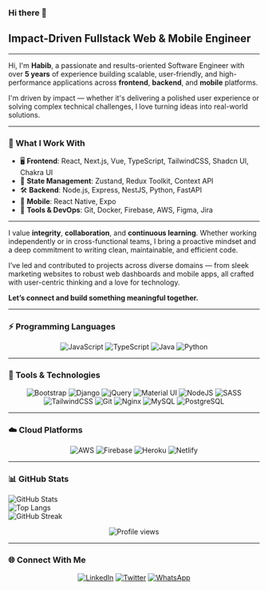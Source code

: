 ### Hi there 👋  
## Impact-Driven Fullstack Web & Mobile Engineer

---

<div align="left">

Hi, I'm **Habib**, a passionate and results-oriented Software Engineer with over **5 years** of experience building scalable, user-friendly, and high-performance applications across **frontend**, **backend**, and **mobile** platforms.  

I'm driven by impact — whether it's delivering a polished user experience or solving complex technical challenges, I love turning ideas into real-world solutions.

---

### 🚀 What I Work With

- 🖥️ **Frontend**: React, Next.js, Vue, TypeScript, TailwindCSS, Shadcn UI, Chakra UI  
- 🧠 **State Management**: Zustand, Redux Toolkit, Context API  
- 🛠️ **Backend**: Node.js, Express, NestJS, Python, FastAPI  
- 📱 **Mobile**: React Native, Expo  
- 🔧 **Tools & DevOps**: Git, Docker, Firebase, AWS, Figma, Jira  

---

I value **integrity**, **collaboration**, and **continuous learning**. Whether working independently or in cross-functional teams, I bring a proactive mindset and a deep commitment to writing clean, maintainable, and efficient code.  

I’ve led and contributed to projects across diverse domains — from sleek marketing websites to robust web dashboards and mobile apps, all crafted with user-centric thinking and a love for technology.  

**Let’s connect and build something meaningful together.**

</div>

---

### ⚡ Programming Languages  
<p align="center">
  <img alt="JavaScript" src="https://img.shields.io/badge/javascript-%23323330.svg?style=for-the-badge&logo=javascript&logoColor=%23F7DF1E" />
  <img alt="TypeScript" src="https://img.shields.io/badge/typescript-%23007ACC.svg?style=for-the-badge&logo=typescript&logoColor=white" />
  <img alt="Java" src="https://img.shields.io/badge/java-%23ED8B00.svg?style=for-the-badge&logo=java&logoColor=white" />
  <img alt="Python" src="https://img.shields.io/badge/python-3670A0?style=for-the-badge&logo=python&logoColor=ffdd54" />
</p>

---

### 🧰 Tools & Technologies  
<p align="center">
  <img alt="Bootstrap" src="https://img.shields.io/badge/bootstrap-%23563D7C.svg?style=for-the-badge&logo=bootstrap&logoColor=white" />
  <img alt="Django" src="https://img.shields.io/badge/django-%23092E20.svg?style=for-the-badge&logo=django&logoColor=white" />
  <img alt="jQuery" src="https://img.shields.io/badge/jquery-%230769AD.svg?style=for-the-badge&logo=jquery&logoColor=white" />
  <img alt="Material UI" src="https://img.shields.io/badge/materialui-%230081CB.svg?style=for-the-badge&logo=material-ui&logoColor=white" />
  <img alt="NodeJS" src="https://img.shields.io/badge/node.js-%2343853D.svg?style=for-the-badge&logo=node.js&logoColor=white" />
  <img alt="SASS" src="https://img.shields.io/badge/SASS-hotpink.svg?style=for-the-badge&logo=SASS&logoColor=white" />
  <img alt="TailwindCSS" src="https://img.shields.io/badge/tailwindcss-%2338B2AC.svg?style=for-the-badge&logo=tailwind-css&logoColor=white" />
  <img alt="Git" src="https://img.shields.io/badge/git-%23F05033.svg?style=for-the-badge&logo=git&logoColor=white" />
  <img alt="Nginx" src="https://img.shields.io/badge/nginx-%23009639.svg?style=for-the-badge&logo=nginx&logoColor=white" />
  <img alt="MySQL" src="https://img.shields.io/badge/mysql-%2300f.svg?style=for-the-badge&logo=mysql&logoColor=white" />
  <img alt="PostgreSQL" src="https://img.shields.io/badge/postgres-%23316192.svg?style=for-the-badge&logo=postgresql&logoColor=white" />
</p>

---

### ☁️ Cloud Platforms  
<p align="center">
  <img alt="AWS" src="https://img.shields.io/badge/AWS-%23FF9900.svg?style=for-the-badge&logo=amazon-aws&logoColor=white" />
  <img alt="Firebase" src="https://img.shields.io/badge/firebase-%23039BE5.svg?style=for-the-badge&logo=firebase" />
  <img alt="Heroku" src="https://img.shields.io/badge/heroku-%23430098.svg?style=for-the-badge&logo=heroku&logoColor=white" />
  <img alt="Netlify" src="https://img.shields.io/badge/netlify-%23000000.svg?style=for-the-badge&logo=netlify&logoColor=#00C7B7" />
</p>

---

### 📊 GitHub Stats  
![GitHub Stats](https://github-readme-stats.vercel.app/api?username=oyerohabib&count_private=true&show_icons=true&include_all_commits=true)  
![Top Langs](https://github-readme-stats.vercel.app/api/top-langs/?username=oyerohabib&hide=TeX&layout=compact)  
![GitHub Streak](https://github-readme-streak-stats.herokuapp.com?user=oyerohabib&theme=dark&hide_border=true)  

<p align="center">
  <img src="https://komarev.com/ghpvc/?username=oyerohabib&color=blue&style=flat-square&label=Profile+Visitors" alt="Profile views"/>
</p>

---

### 🌐 Connect With Me  
<p align="center">
  <a href="https://www.linkedin.com/in/oyerohabib/"><img alt="LinkedIn" src="https://img.shields.io/badge/linkedin-%230077B5.svg?style=for-the-badge&logo=linkedin&logoColor=white" /></a>
  <a href="https://twitter.com/HabibOyero"><img alt="Twitter" src="https://img.shields.io/badge/twitter-%230077B5.svg?style=for-the-badge&logo=Twitter&logoColor=white" /></a>
  <a href="https://wa.me/+2347019951241"><img alt="WhatsApp" src="https://img.shields.io/badge/WhatsApp-25D366?style=for-the-badge&logo=whatsapp&logoColor=white" /></a>
</p>
